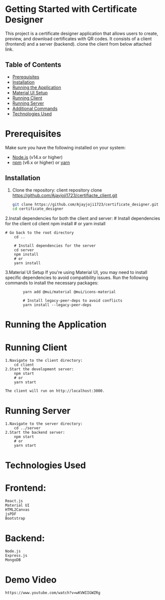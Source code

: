 # Getting Started with Certificate Designer

This project is a certificate designer application that allows users to create, preview, and download certificates with QR codes. It consists of a client (frontend) and a server (backend). clone the client from below attached link.

## Table of Contents

- [Prerequisites](#prerequisites)
- [Installation](#installation)
- [Running the Application](#running-the-application)
- [Material UI Setup](#material-ui-setup)
- [Running Client](#running-client)
- [Running Server](#running-server)
- [Additional Commands](#additional-commands)
- [Technologies Used](#technologies-used)


# Prerequisites

Make sure you have the following installed on your system:

- [Node.js](https://nodejs.org/) (v14.x or higher)
- [npm](https://www.npmjs.com/) (v6.x or higher) or [yarn](https://yarnpkg.com/)

## Installation

1. Clone the repository:
    client repository clone https://github.com/Ajayjoji1723/certifiacte_client.git

   ```bash
   git clone https://github.com/Ajayjoji1723/certificate_designer.git
   cd certificate_designer

2.Install dependencies for both the client and server:
    # Install dependencies for the client
        cd client
        npm install
        # or
        yarn install

    # Go back to the root directory
        cd ..

        # Install dependencies for the server
        cd server
        npm install
        # or
        yarn install

3.Material UI Setup
    If you're using Material UI, you may need to install specific dependencies to avoid compatibility issues. Run the following commands to install the necessary packages:

            yarn add @mui/material @mui/icons-material

            # Install legacy-peer-deps to avoid conflicts
            yarn install --legacy-peer-deps

# Running the Application

# Running Client
    1.Navigate to the client directory:
        cd client
    2.Start the development server:
        npm start
        # or
        yarn start

    The client will run on http://localhost:3000.

# Running Server
    1.Navigate to the server directory:
        cd ../server
    2.Start the backend server:
        npm start
        # or
        yarn start

# Technologies Used
# Frontend:

    React.js
    Material UI
    HTML2Canvas
    jsPDF
    Bootstrap

# Backend:

    Node.js
    Express.js
    MongoDB

# Demo Video
    https://www.youtube.com/watch?v=wKVWIIGWZRg
    
